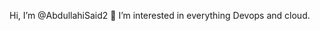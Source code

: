 Hi, I’m @AbdullahiSaid2
👀 I’m interested in everything Devops and cloud.


<!---
AbdullahiSaid2/AbdullahiSaid2 is a ✨ special ✨ repository because its `README.md` (this file) appears on your GitHub profile.
You can click the Preview link to take a look at your changes.
--->
